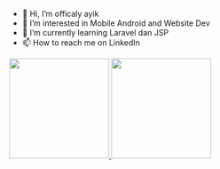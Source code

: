 - 👋 Hi, I’m officaly ayik
- 👀 I’m interested in Mobile Android and Website Dev
- 🌱 I’m currently learning Laravel dan JSP
- 📫 How to reach me on LinkedIn

<!---
aayyiik/aayyiik is a ✨ special ✨ repository because its `README.md` (this file) appears on your GitHub profile.
You can click the Preview link to take a look at your changes.
--->
<p align="left">
<a href="https://github.com/gilangadhan">
  <img height="180em" src="https://github-readme-stats-eight-theta.vercel.app/api?username=aayyiik&show_icons=true&theme=algolia&include_all_commits=true&count_private=true"/>
  <img height="180em" src="https://github-readme-stats-eight-theta.vercel.app/api/top-langs/?username=aayyiik&layout=compact&langs_count=8&theme=algolia"/>
</a>
</p>
